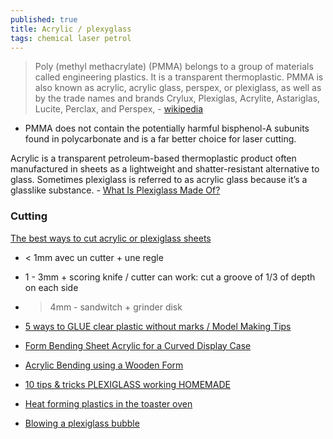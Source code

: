 ```yaml
---
published: true
title: Acrylic / plexyglass
tags: chemical laser petrol
---
```

> Poly (methyl methacrylate) (PMMA) belongs to a group of materials called engineering plastics. It is a transparent thermoplastic. PMMA is also known as acrylic, acrylic glass, perspex, or plexiglass, as well as by the trade names and brands Crylux, Plexiglas, Acrylite, Astariglas, Lucite, Perclax, and Perspex, - [wikipedia](https://en.wikipedia.org/wiki/Poly(methyl_methacrylate))

- PMMA does not contain the potentially harmful bisphenol-A subunits found in polycarbonate and is a far better choice for laser cutting.

Acrylic is a transparent petroleum-based thermoplastic product often manufactured in sheets as a lightweight and shatter-resistant alternative to glass. Sometimes plexiglass is referred to as acrylic glass because it’s a glasslike substance. - [What Is Plexiglass Made Of?](https://glassdoctor.com/blog/what-is-plexiglass)

### Cutting

[The best ways to cut acrylic or plexiglass sheets](https://www.youtube.com/watch?v=bbDWjt9xBc4)
- < 1mm avec un cutter + une regle
- 1 - 3mm + scoring knife / cutter can work: cut a groove of 1/3 of depth on each side
- > 4mm - sandwitch + grinder disk

- [5 ways to GLUE clear plastic without marks / Model Making Tips](https://www.youtube.com/watch?v=fa2h-xSespI)

- [Form Bending Sheet Acrylic for a Curved Display Case](https://www.youtube.com/watch?v=eXg1G2z-3do&list=LL&index=7)
- [Acrylic Bending using a Wooden Form](https://www.youtube.com/watch?v=ITalTq06qsc)
- [10 tips & tricks PLEXIGLASS working HOMEMADE](https://www.youtube.com/watch?v=VAi879kLA34)

- [Heat forming plastics in the toaster oven](https://www.youtube.com/watch?v=DNNYwKgLb7o)
- [Blowing a plexiglass bubble](https://www.youtube.com/watch?v=l4sj_3NyjcQ)
